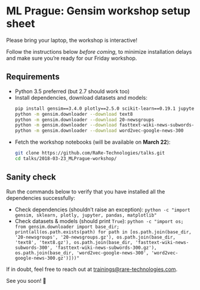 # ML Prague: Gensim workshop setup sheet

Please bring your laptop, the workshop is interactive!

Follow the instructions below *before coming*, to minimize installation delays and make sure you’re ready for our Friday workshop.

## Requirements

- Python 3.5 preferred (but 2.7 should work too)
- Install dependencies, download datasets and models:
  ```sh
  pip install gensim==3.4.0 plotly==2.5.0 scikit-learn==0.19.1 jupyter==1.0.0 pandas==0.22 matplotlib==2.2.0
  python -m gensim.downloader --download text8
  python -m gensim.downloader --download 20-newsgroups
  python -m gensim.downloader --download fasttext-wiki-news-subwords-300
  python -m gensim.downloader --download word2vec-google-news-300
  ```
- Fetch the workshop notebooks (will be available on **March 22**):
  ```sh
  git clone https://github.com/RaRe-Technologies/talks.git
  cd talks/2018-03-23_MLPrague-workshop/
  ```
 
## Sanity check

Run the commands below to verify that you have installed all the dependencies successfully:

  - Сheck dependencies (shouldn’t raise an exception): `python -c "import gensim, sklearn, plotly, jupyter, pandas, matplotlib"`
  - Check datasets & models (should print `True`): `python -c "import os; from gensim.downloader import base_dir; print(all(os.path.exists(path) for path in [os.path.join(base_dir, '20-newsgroups', '20-newsgroups.gz'), os.path.join(base_dir, 'text8', 'text8.gz'), os.path.join(base_dir, 'fasttext-wiki-news-subwords-300', 'fasttext-wiki-news-subwords-300.gz'), os.path.join(base_dir, 'word2vec-google-news-300', 'word2vec-google-news-300.gz')]))"`

If in doubt, feel free to reach out at trainings@rare-technologies.com.

See you soon! 🙂
